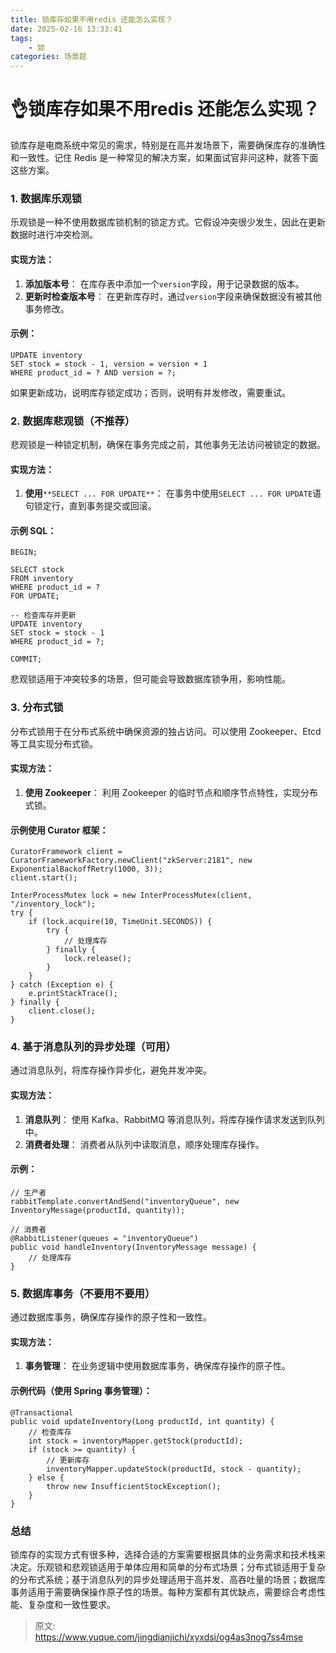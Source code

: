```yaml
---
title: 锁库存如果不用redis 还能怎么实现？
date: 2025-02-16 13:33:41
tags:
	- 锁
categories: 场景题
---
```


# 👌锁库存如果不用redis 还能怎么实现？

锁库存是电商系统中常见的需求，特别是在高并发场景下，需要确保库存的准确性和一致性。记住 Redis 是一种常见的解决方案，如果面试官非问这种，就答下面这些方案。

### 1. 数据库乐观锁
乐观锁是一种不使用数据库锁机制的锁定方式。它假设冲突很少发生，因此在更新数据时进行冲突检测。

#### 实现方法：
1. **添加版本号**： 在库存表中添加一个`version`字段，用于记录数据的版本。
2. **更新时检查版本号**： 在更新库存时，通过`version`字段来确保数据没有被其他事务修改。

#### 示例：
```plain
UPDATE inventory
SET stock = stock - 1, version = version + 1
WHERE product_id = ? AND version = ?;
```

如果更新成功，说明库存锁定成功；否则，说明有并发修改，需要重试。

### 2. 数据库悲观锁（不推荐）
悲观锁是一种锁定机制，确保在事务完成之前，其他事务无法访问被锁定的数据。

#### 实现方法：
1. **使用**`**SELECT ... FOR UPDATE**`： 在事务中使用`SELECT ... FOR UPDATE`语句锁定行，直到事务提交或回滚。

#### 示例 SQL：
```plain
BEGIN;

SELECT stock
FROM inventory
WHERE product_id = ?
FOR UPDATE;

-- 检查库存并更新
UPDATE inventory
SET stock = stock - 1
WHERE product_id = ?;

COMMIT;
```

悲观锁适用于冲突较多的场景，但可能会导致数据库锁争用，影响性能。

### 3. 分布式锁
分布式锁用于在分布式系统中确保资源的独占访问。可以使用 Zookeeper、Etcd 等工具实现分布式锁。

#### 实现方法：
1. **使用 Zookeeper**： 利用 Zookeeper 的临时节点和顺序节点特性，实现分布式锁。

#### 示例使用 Curator 框架：
```plain
CuratorFramework client = CuratorFrameworkFactory.newClient("zkServer:2181", new ExponentialBackoffRetry(1000, 3));
client.start();

InterProcessMutex lock = new InterProcessMutex(client, "/inventory_lock");
try {
    if (lock.acquire(10, TimeUnit.SECONDS)) {
        try {
            // 处理库存
        } finally {
            lock.release();
        }
    }
} catch (Exception e) {
    e.printStackTrace();
} finally {
    client.close();
}
```

### 4. 基于消息队列的异步处理（可用）
通过消息队列，将库存操作异步化，避免并发冲突。

#### 实现方法：
1. **消息队列**： 使用 Kafka、RabbitMQ 等消息队列，将库存操作请求发送到队列中。
2. **消费者处理**： 消费者从队列中读取消息，顺序处理库存操作。

#### 示例：
```plain
// 生产者
rabbitTemplate.convertAndSend("inventoryQueue", new InventoryMessage(productId, quantity));

// 消费者
@RabbitListener(queues = "inventoryQueue")
public void handleInventory(InventoryMessage message) {
    // 处理库存
}
```

### 5. 数据库事务（不要用不要用）
通过数据库事务，确保库存操作的原子性和一致性。

#### 实现方法：
1. **事务管理**： 在业务逻辑中使用数据库事务，确保库存操作的原子性。

#### 示例代码（使用 Spring 事务管理）：
```plain
@Transactional
public void updateInventory(Long productId, int quantity) {
    // 检查库存
    int stock = inventoryMapper.getStock(productId);
    if (stock >= quantity) {
        // 更新库存
        inventoryMapper.updateStock(productId, stock - quantity);
    } else {
        throw new InsufficientStockException();
    }
}
```

### 总结
锁库存的实现方式有很多种，选择合适的方案需要根据具体的业务需求和技术栈来决定。乐观锁和悲观锁适用于单体应用和简单的分布式场景；分布式锁适用于复杂的分布式系统；基于消息队列的异步处理适用于高并发、高吞吐量的场景；数据库事务适用于需要确保操作原子性的场景。每种方案都有其优缺点，需要综合考虑性能、复杂度和一致性要求。



> 原文: <https://www.yuque.com/jingdianjichi/xyxdsi/og4as3nog7ss4mse>